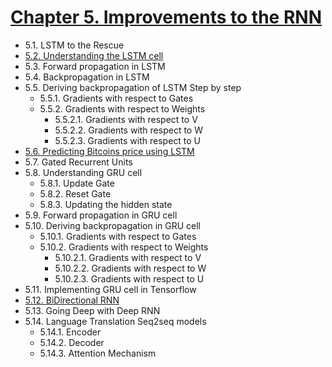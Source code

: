 

# [Chapter 5. Improvements to the RNN](#)

* 5.1. LSTM to the Rescue
* [5.2. Understanding the LSTM cell](https://github.com/sudharsan13296/Hands-On-Deep-Learning-Algorithms-with-Python/blob/master/05.%20Improvements%20to%20the%20RNN/5.02%20Understanding%20the%20LSTM%20cell.ipynb)
* 5.3. Forward propagation in LSTM
* 5.4. Backpropagation in LSTM
* 5.5. Deriving backpropagation of LSTM Step by step
	* 5.5.1. Gradients with respect to Gates
	* 5.5.2. Gradients with respect to Weights
		* 5.5.2.1. Gradients with respect to V
		* 5.5.2.2. Gradients with respect to W
		* 5.5.2.3. Gradients with respect to U
* [5.6. Predicting Bitcoins price using LSTM](https://github.com/sudharsan13296/Hands-On-Deep-Learning-Algorithms-with-Python/blob/master/05.%20Improvements%20to%20the%20RNN/5.06%20Predicting%20Bitcoins%20price%20using%20LSTM%20RNN.ipynb)
* 5.7. Gated Recurrent Units
* 5.8. Understanding GRU cell
	* 5.8.1. Update Gate
	* 5.8.2. Reset Gate
	* 5.8.3. Updating the hidden state
* 5.9. Forward propagation in GRU cell
* 5.10. Deriving backpropagation in GRU cell
	* 5.10.1. Gradients with respect to Gates
	* 5.10.2. Gradients with respect to Weights
		* 5.10.2.1. Gradients with respect to V
		* 5.10.2.2. Gradients with respect to W
		* 5.10.2.3. Gradients with respect to U
* 5.11. Implementing GRU cell in Tensorflow
* [5.12. BiDirectional RNN](https://github.com/sudharsan13296/Hands-On-Deep-Learning-Algorithms-with-Python/blob/master/05.%20Improvements%20to%20the%20RNN/5.12%20BiDirectional%20RNN.ipynb)
* 5.13. Going Deep with Deep RNN 
* 5.14. Language Translation Seq2seq models
	* 5.14.1. Encoder
	* 5.14.2. Decoder
	* 5.14.3. Attention Mechanism
